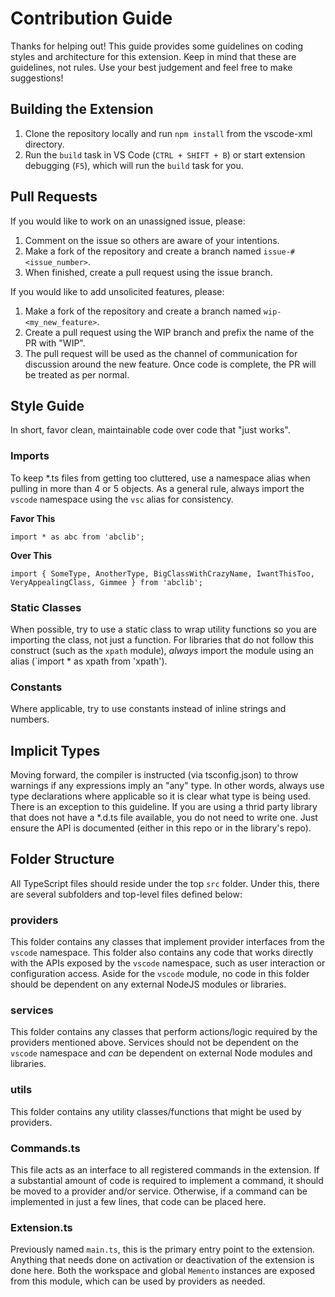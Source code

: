 # Contribution Guide
Thanks for helping out! This guide provides some guidelines on coding styles and architecture for this extension.
Keep in mind that these are guidelines, not rules. Use your best judgement and feel free to make suggestions!

## Building the Extension
1. Clone the repository locally and run `npm install` from the vscode-xml directory.
2. Run the `build` task in VS Code (`CTRL + SHIFT + B`) or start extension debugging (`F5`), which will run the `build` task for you.

## Pull Requests
If you would like to work on an unassigned issue, please:

1. Comment on the issue so others are aware of your intentions.
2. Make a fork of the repository and create a branch named `issue-#<issue_number>`.
3. When finished, create a pull request using the issue branch.

If you would like to add unsolicited features, please:

1. Make a fork of the repository and create a branch named `wip-<my_new_feature>`.
2. Create a pull request using the WIP branch and prefix the name of the PR with "WIP".
3. The pull request will be used as the channel of communication for discussion around the new feature. Once code is complete, the PR will be treated as per normal.

## Style Guide
In short, favor clean, maintainable code over code that "just works".

### Imports
To keep *.ts files from getting too cluttered, use a namespace alias when pulling in more than 4 or 5 objects. As a general rule, always import the `vscode` namespace using the `vsc` alias for consistency.

**Favor This**

`import * as abc from 'abclib';`

**Over This**

`import { SomeType, AnotherType, BigClassWithCrazyName, IwantThisToo, VeryAppealingClass, Gimmee } from 'abclib';`

### Static Classes
When possible, try to use a static class to wrap utility functions so you are importing the class, not just a function.
For libraries that do not follow this construct (such as the `xpath` module), *always* import the module using an alias (`import * as xpath from 'xpath').

### Constants
Where applicable, try to use constants instead of inline strings and numbers.

## Implicit Types
Moving forward, the compiler is instructed (via tsconfig.json) to throw warnings if any expressions imply an "any" type. In other words, always use type declarations where applicable so it is clear what type is being used.
There is an exception to this guideline. If you are using a thrid party library that does not have a *.d.ts file available, you do not need to write one. Just ensure the API is documented (either in this repo or in the library's repo).


## Folder Structure
All TypeScript files should reside under the top `src` folder. Under this, there are several subfolders and top-level files defined below:

### providers
This folder contains any classes that implement provider interfaces from the `vscode` namespace. This folder also contains any code that works directly with the
APIs exposed by the `vscode` namespace, such as user interaction or configuration access. Aside for the `vscode` module, no code in this folder should be dependent on
any external NodeJS modules or libraries.

### services
This folder contains any classes that perform actions/logic required by the providers mentioned above. Services should not be dependent on the `vscode` namespace and *can* be
dependent on external Node modules and libraries.

### utils
This folder contains any utility classes/functions that might be used by providers.

### Commands.ts
This file acts as an interface to all registered commands in the extension. If a substantial amount of code is required to implement a command, it should be moved to a provider and/or service.
Otherwise, if a command can be implemented in just a few lines, that code can be placed here.

### Extension.ts
Previously named `main.ts`, this is the primary entry point to the extension. Anything that needs done on activation or deactivation of the extension is done here. Both the workspace
and global `Memento` instances are exposed from this module, which can be used by providers as needed.